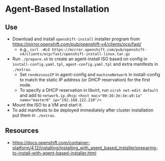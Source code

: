 # Agent-Based Installation

## Use

- Download and install `openshift-install` installer program from <https://mirror.openshift.com/pub/openshift-v4/clients/ocp/fast/>
    - e.g., `curl -#LO https://mirror.openshift.com/pub/openshift-v4/clients/ocp/fast/openshift-install-linux.tar.gz`
- Run `./prepare.sh` to create an agent-install ISO based on config in `install-config.yaml.tpl`, `agent-config.yaml.tpl` and extra manifests in `./extras`.
    - Set `rendezvousIP` in agent-config and `machineNetwork` in install-config to match the static IP address (or DHCP reservation) for the first node.
    - To specify a DHCP reservation in libvirt, run `virsh net-edit default` and add to `network.ip.dhcp`: `<host mac="00:16:3e:3e:a9:1a" name="master0" ip="192.168.122.210"/>`
- Mount the ISO to a VM and start it.
- To add manifests to be deployed immediately after cluster installation put them in `./extras`.

## Resources
- https://docs.openshift.com/container-platform/4.12/installing/installing_with_agent_based_installer/preparing-to-install-with-agent-based-installer.html